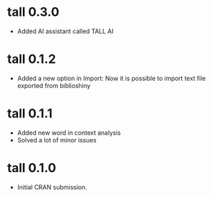 # tall 0.3.0
* Added AI assistant called TALL AI

# tall 0.1.2
* Added a new option in Import: Now it is possible to import text file exported from biblioshiny

# tall 0.1.1
* Added new word in context analysis
* Solved a lot of minor issues

# tall 0.1.0

* Initial CRAN submission.
